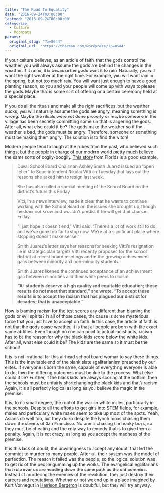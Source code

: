 ```yaml
---
title: "The Road To Equality"
date: "2016-09-24T00:00:00"
lastmod: "2016-09-24T00:00:00"
categories:
  - Culture
  - Moonbats
params:
  original_slug: "?p=8644"
  original_url: "https://thezman.com/wordpress/?p=8644"
---
```


If your culture believes, as an article of faith, that the gods control
the weather, you will always assume the gods are behind the changes in
the weather. If it rains, it is because the gods want it to rain.
Naturally, you will want the right weather at the right time. For
example, you will want rain in the spring, but not too much rain. You
will want just enough to have a good planting season, so you and your
people will come up with ways to please the gods. Maybe that is some
sort of offering or a certain ceremony held at a special place.

If you do all the rituals and make all the right sacrifices, but the
weather sucks, you will naturally assume the gods are angry, meaning
something is wrong. Maybe the rituals were not done properly or maybe
someone in the village has been secretly committing some sin that is
angering the gods. After all, what else could it be? The gods make the
weather so if the weather is bad, the gods must be angry. Therefore,
someone or something must be making them angry. The solution is to find
the witch!

Modern people tend to laugh at the rubes from the past, who believed
such things, but the people in charge of our modern world pretty much
believe the same sorts of oogily-boogily. <a
href="http://jacksonville.com/news/metro/2016-09-20/story/smith-juarez-explains-why-she-asked-vitti-resign"
target="_blank">This story</a> from Florida is a good example.

> Duval School Board Chairman Ashley Smith Juarez issued an “open
> letter” to Superintendent Nikolai Vitti on Tuesday that lays out the
> reasons she asked him to resign last week.
>
> She has also called a special meeting of the School Board on the
> district’s future this Friday.
>
> Vitti, in a news interview, made it clear that he wants to continue
> working with the School Board on the issues she brought up, though he
> does not know and wouldn’t predict if he will get that chance Friday.
>
> “I just hope it doesn’t end,” Vitti said. “There’s a lot of work still
> to do, and we’ve gone too far to stop now. We’re at a significant
> place where stopping doesn’t make sense.”
>
> Smith Juarez’s letter says her reasons for seeking Vitti’s resignation
> lie in strategic plan targets Vitti recently proposed for the school
> district at recent board meetings and in the growing achievement gaps
> between minority and non-minority students.
>
> Smith Juarez likened the continued acceptance of an achievement gap
> between minorities and their white peers to racism.
>
> **“All students deserve a high quality and equitable education; these
> results do not meet that standard,” she wrote. “To accept these
> results is to accept the racism that has plagued our district for
> decades; that is unacceptable.”**

How is blaming racism for the test scores any different than blaming the
gods or evil spirits? In all of those cases, the cause is some
mysterious force that you just have to accept on faith. In this case,
the article of faith is not that the gods cause weather. It is that all
people are born with the exact same abilities. Even though no one can
point to actual racist acts, racism has to be the reason for why the
black kids score below the white kids. After all, what else could it be?
The kids are the same so it must be the school!

It is is not irrational for this airhead school board woman to say these
things. This is the inevitable end of the blank slate egalitarianism
preached by our elites. If everyone is born the same, capable of
everything everyone is able to do, then the differing outcomes must be
due to the process. What else could it be? Further, if the black kids
are always scoring at the bottom, then the schools must be unfairly
shortchanging the black kids and that’s racism. Again, it is all
perfectly logical as long as you believe the magic in the premise.

It is, to no small degree, the root of the war on white males,
particularly in the schools. Despite all the efforts to get girls into
STEM fields, for example, males and particularly white males seem to
take up most of the spots. Yeah, Asians do well too, but they do so
despite the lynch mobs chasing them down the streets of San Francisco.
No one is chasing the honky boys, so they must be cheating and the only
way to remedy that is to give them a penalty. Again, it is not crazy, as
long as you accept the madness of the premise.

It is this lack of doubt, the unwillingness to accept any doubt, that
led the commies to murder so many people. After all, their system was
the model of perfection. The reason it failed was the people, so the
logical solution was to get rid of the people gumming up the works. The
evangelical egalitarians that rule over us are heading down the same
path as the old commies. Instead of murdering the enemies of the
revolution, they just destroy their careers and reputations. Whether or
not we end up in a place imagined by Kurt Vonnegut in
<a href="http://www.tnellen.com/cybereng/harrison.html"
target="_blank">Harrison Bergeron</a> is doubtful, but they will try
anyway.

